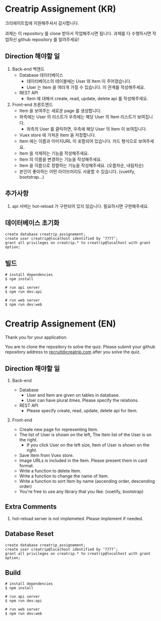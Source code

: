 # Creatrip Assignement (KR)

크리에이트립에 지원해주셔서 감사합니다.

과제는 이 repository 를 clone 받아서 작업해주시면 됩니다.
과제를 다 수행하시면 작업하신 github repository 를 알려주세요!


## Direction 해야할 일
1. Back-end 백엔드
    * Database 데이터베이스
        * 데이터베이스의 테이블에는 User 와 Item 이 주어졌습니다.
        * User 는 Item 을 여러개 가질 수 있습니다. 이 관계를 작성해주세요.
    * REST API 
        * Item 에 대해서 create, read, update, delete api 를 작성해주세요.
2. Front-end 프론트엔드
    * Item 을 보여주는 새로운 page 를 생성합니다.
    * 좌측에는 User 의 리스트가 우측에는 해당 User 의 Item 리스트가 보여집니다.
        * 좌측의 User 를 클릭하면, 우측에 해당 User 의 Item 이 보여집니다.
    * Vuex store 에 가져온 Item 을 저장합니다.
    * Item 에는 이름과 이미지URL 이 포함되어 있습니다. 카드 형식으로 보여주세요.
    * Item 을 삭제하는 기능을 작성해주세요.
    * Item 의 이름을 변경하는 기능을 작성해주세요.
    * Item 을 이름으로 정렬하는 기능을 작성해주세요. (오름차순, 내림차순)
    * 본인이 좋아하는 어떤 라이브러리도 사용할 수 있습니다. (vuetify, bootstrap...)

## 추가사항
1. api 서버는 hot-reload 가 구현되어 있지 않습니다. 필요하시면 구현해주세요. 
    
   
## 데이터베이스 초기화
    create database creatrip_assignement;
    create user creatrip@localhost identified by ‘7777’;
    grant all privileges on creatrip.* to creatrip@localhost with grant option;

## 빌드
    # install dependencies
    $ npm install
    
    # run api server
    $ npm run dev:api
    
    # run web server
    $ npm run dev:web
    
    
    
# Creatrip Assignement (EN)

Thank you for your application.

You are to clone the repository to solve the quiz.
Please submit your github repository address to recruit@creatrip.com after you solve the quiz.

## Direction 해야할 일
1. Back-end 
    * Database 
        * User and Item are given on tables in database.
        * User can have plural itmes. Please specify the relations.
    * REST API 
        * Please specify create, read, update, delete api for Item.
        
2. Front-end 
    * Create new page for representing Item.
    * The list of User is shown on the left, The Item list of the User is on the right. 
         * If you click User on the left size, Item of User is shown on the right.
    * Save Item from Vuex store.
    * Image URLs is included in the Item. Please present them in card format.
    * Write a function to delete Item.
    * Write a function to change the name of Item.
    * Write a function to sort Item by name (ascending order, descending order)
    * You're free to use any library that you like. (vuetify, bootstrap)
    

## Extra Comments
1. hot-reload server is not implemeted. Please implement if needed.
   
  
## Database Reset
    create database creatrip_assignement;
    create user creatrip@localhost identified by ‘7777’;
    grant all privileges on creatrip.* to creatrip@localhost with grant option;

## Build
    # install dependencies
    $ npm install
    
    # run api server
    $ npm run dev:api
    
    # run web server
    $ npm run dev:web
    
